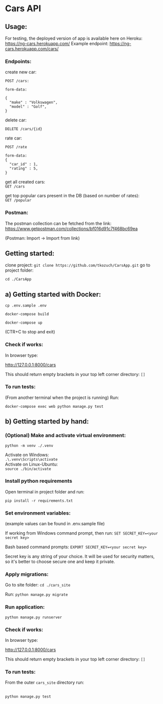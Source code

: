 # Cars API

## Usage:

For testing, the deployed version of app is available here on Heroku: https://ng-cars.herokuapp.com/
Example endpoint: https://ng-cars.herokuapp.com/cars/


### Endpoints:

create new car:
<br>
```
POST /cars: 

form-data:

{
  "make" : "Volkswagen",
  "model" : "Golf",
}
```

delete car:
<br>

`DELETE /cars/{id}`

rate car:
<br>

```
POST /rate

form-data:
{
  "car_id" : 1,
  "rating" : 5,
}
```

get all created cars:
<br>
`GET /cars`

get top popular cars present in the DB (based on number of rates):
<br>
`GET /popular`

### Postman:
The postman collection can be fetched from the link:
https://www.getpostman.com/collections/bf016d91c7f468bc69ea

(Postman: Import -> Import from link)

## Getting started:

clone project:
`git clone https://github.com/tkozuch/CarsApp.git` 
go to project folder:

`cd ./CarsApp`

## a) Getting started with Docker:

`cp .env.sample .env`

`docker-compose build`

`docker-compose up`

(CTR+C to stop and exit)

### Check if works:

In browser type:

http://127.0.0.1:8000/cars

This should return empty brackets in your top left corner directory: `[]`


### To run tests:

(From another terminal when the project is running) Run:

`docker-compose exec web python manage.py test`


## b) Getting started by hand:

### (Optional) Make and activate virtual environment:

`python -m venv ./.venv`

Activate on Windows:
<br>`.\.venv\Scripts\activate`
<br>Activate on Linux-Ubuntu:
<br>`source ./bin/activate`

### Install python requirements

Open terminal in project folder and run:

```
pip install -r requirements.txt
```

### Set environment variables:
(example values can be found in .env.sample file)

If working from Windows command prompt, then run:
`SET SECRET_KEY=<your secret key>`

Bash based command prompts:
`EXPORT SECRET_KEY=<your secret key>`

Secret key is any string of your choice. It will be used for security matters, so it's better to
 choose secure one and keep it private.

### Apply migrations:

Go to site folder:
`cd ./cars_site`

Run:
`python manage.py migrate`

### Run application:

`python manage.py runserver`

### Check if works:

In browser type:

http://127.0.0.1:8000/cars

This should return empty brackets in your top left corner directory: `[]`


### To run tests:

From the outer `cars_site` directory run: 

<br> `python manage.py test`
